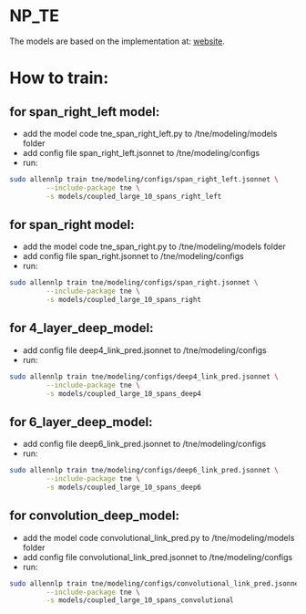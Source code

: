 # NP_TE

The models are based on the implementation at: [website](https://yanaiela.github.io/TNE).

# How to train:

## for span_right_left model:
* add the model code tne_span_right_left.py to /tne/modeling/models folder
* add config file span_right_left.jsonnet to /tne/modeling/configs
* run: 
```bash
sudo allennlp train tne/modeling/configs/span_right_left.jsonnet \
         --include-package tne \
         -s models/coupled_large_10_spans_right_left
```

## for span_right model:
* add the model code tne_span_right.py to /tne/modeling/models folder
* add config file span_right.jsonnet to /tne/modeling/configs
* run: 
```bash
sudo allennlp train tne/modeling/configs/span_right.jsonnet \
         --include-package tne \
         -s models/coupled_large_10_spans_right
```

## for 4_layer_deep_model:
* add config file deep4_link_pred.jsonnet to /tne/modeling/configs
* run: 
```bash
sudo allennlp train tne/modeling/configs/deep4_link_pred.jsonnet \
         --include-package tne \
         -s models/coupled_large_10_spans_deep4
```

## for 6_layer_deep_model:
* add config file deep6_link_pred.jsonnet to /tne/modeling/configs
* run: 
```bash
sudo allennlp train tne/modeling/configs/deep6_link_pred.jsonnet \
         --include-package tne \
         -s models/coupled_large_10_spans_deep6
```

## for convolution_deep_model:
* add the model code convolutional_link_pred.py to /tne/modeling/models folder
* add config file convolutional_link_pred.jsonnet to /tne/modeling/configs
* run: 
```bash
sudo allennlp train tne/modeling/configs/convolutional_link_pred.jsonnet \
         --include-package tne \
         -s models/coupled_large_10_spans_convolutional
```

